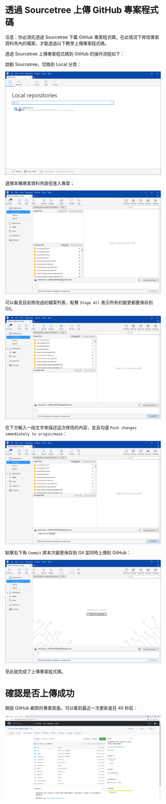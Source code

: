 # 透過 Sourcetree 上傳 GitHub 專案程式碼

注意：你必須先透過 Sourcetree 下載 GitHub 專案程式碼，在此情況下修改專案資料夾內的檔案，才能透過以下教學上傳專案程式碼。

透過 Sourcetree 上傳專案程式碼到 GitHub 的操作流程如下：

啟動 Sourcetree，切換到 Local 分頁：

![圖 11](../images/windows_dev/upload_code/10b86aeee0512c30fa7e50f3d1be6f37797ee15331ba5e99f75a56256258bd97.png)  

選擇本機專案資料夾路徑進入專案；

![圖 10](../images/windows_dev/upload_code/609c597fde0f86f8b43f5930d26efb12658ca4ef7b38d779caa5bee7df8ae2d8.png)  

可以看見目前修改過的檔案列表，點擊 `Stage All` 表示所有的變更都要保存到 Git。

![圖 12](../images/windows_dev/upload_code/0fd2955714e7260e0ddf4ca0de9b920e01ce24d449c03c2334499ee154412d70.png)  

在下方輸入一段文字來描述這次修改的內容，並且勾選 `Push changes immediately to origin/main`：

![圖 13](../images/windows_dev/upload_code/e580db69e7b334e0f700f3bff07434a63cf561efe9c9faf52bf317a7ccadfd14.png)  

點擊右下角 `Commit` 將本次變更保存到 Git 並同時上傳到 GitHub：

![圖 14](../images/windows_dev/upload_code/41efafd1fdfb0493b006d0ed6089f5bceae95896e014c55819c8708aa2f28759.png)  

至此就完成了上傳專案程式碼。

# 確認是否上傳成功

開啟 GitHub 網頁的專案頁面，可以看到最近一次更新是在 40 秒前：

![圖 15](../images/windows_dev/upload_code/c79c8cbc5581d715166b784548bdd69aba8475be2cfb67e4d858c705a6f7ef8f.png)  
